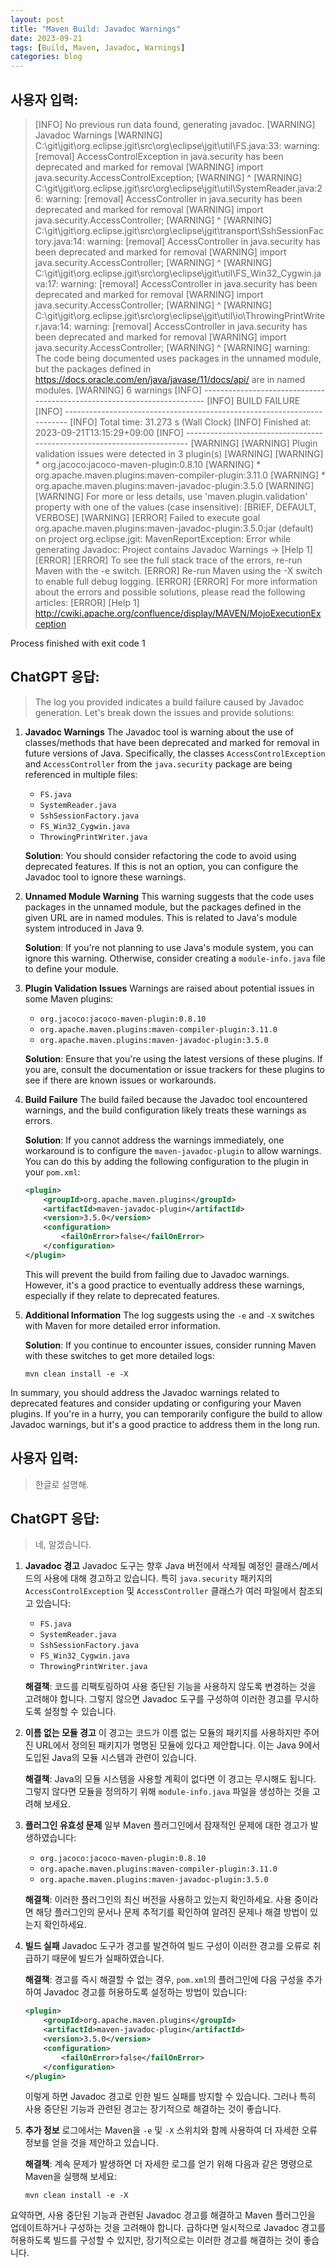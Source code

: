 ```yaml
---
layout: post
title: "Maven Build: Javadoc Warnings"
date: 2023-09-21
tags: [Build, Maven, Javadoc, Warnings]
categories: blog
---
```


## 사용자 입력:
> [INFO] No previous run data found, generating javadoc.
[WARNING] Javadoc Warnings
[WARNING] C:\git\jgit\org.eclipse.jgit\src\org\eclipse\jgit\util\FS.java:33: warning: [removal] AccessControlException in java.security has been deprecated and marked for removal
[WARNING] import java.security.AccessControlException;
[WARNING] ^
[WARNING] C:\git\jgit\org.eclipse.jgit\src\org\eclipse\jgit\util\SystemReader.java:26: warning: [removal] AccessController in java.security has been deprecated and marked for removal
[WARNING] import java.security.AccessController;
[WARNING] ^
[WARNING] C:\git\jgit\org.eclipse.jgit\src\org\eclipse\jgit\transport\SshSessionFactory.java:14: warning: [removal] AccessController in java.security has been deprecated and marked for removal
[WARNING] import java.security.AccessController;
[WARNING] ^
[WARNING] C:\git\jgit\org.eclipse.jgit\src\org\eclipse\jgit\util\FS_Win32_Cygwin.java:17: warning: [removal] AccessController in java.security has been deprecated and marked for removal
[WARNING] import java.security.AccessController;
[WARNING] ^
[WARNING] C:\git\jgit\org.eclipse.jgit\src\org\eclipse\jgit\util\io\ThrowingPrintWriter.java:14: warning: [removal] AccessController in java.security has been deprecated and marked for removal
[WARNING] import java.security.AccessController;
[WARNING] ^
[WARNING] warning: The code being documented uses packages in the unnamed module, but the packages defined in https://docs.oracle.com/en/java/javase/11/docs/api/ are in named modules.
[WARNING] 6 warnings
[INFO] ------------------------------------------------------------------------
[INFO] BUILD FAILURE
[INFO] ------------------------------------------------------------------------
[INFO] Total time:  31.273 s (Wall Clock)
[INFO] Finished at: 2023-09-21T13:15:29+09:00
[INFO] ------------------------------------------------------------------------
[WARNING] 
[WARNING] Plugin validation issues were detected in 3 plugin(s)
[WARNING] 
[WARNING]  * org.jacoco:jacoco-maven-plugin:0.8.10
[WARNING]  * org.apache.maven.plugins:maven-compiler-plugin:3.11.0
[WARNING]  * org.apache.maven.plugins:maven-javadoc-plugin:3.5.0
[WARNING] 
[WARNING] For more or less details, use 'maven.plugin.validation' property with one of the values (case insensitive): [BRIEF, DEFAULT, VERBOSE]
[WARNING] 
[ERROR] Failed to execute goal org.apache.maven.plugins:maven-javadoc-plugin:3.5.0:jar (default) on project org.eclipse.jgit: MavenReportException: Error while generating Javadoc: Project contains Javadoc Warnings -> [Help 1]
[ERROR] 
[ERROR] To see the full stack trace of the errors, re-run Maven with the -e switch.
[ERROR] Re-run Maven using the -X switch to enable full debug logging.
[ERROR] 
[ERROR] For more information about the errors and possible solutions, please read the following articles:
[ERROR] [Help 1] http://cwiki.apache.org/confluence/display/MAVEN/MojoExecutionException

Process finished with exit code 1


## ChatGPT 응답:
> The log you provided indicates a build failure caused by Javadoc generation. Let's break down the issues and provide solutions:

1. **Javadoc Warnings**
   The Javadoc tool is warning about the use of classes/methods that have been deprecated and marked for removal in future versions of Java. Specifically, the classes `AccessControlException` and `AccessController` from the `java.security` package are being referenced in multiple files:

   - `FS.java`
   - `SystemReader.java`
   - `SshSessionFactory.java`
   - `FS_Win32_Cygwin.java`
   - `ThrowingPrintWriter.java`

   **Solution**: You should consider refactoring the code to avoid using deprecated features. If this is not an option, you can configure the Javadoc tool to ignore these warnings.

2. **Unnamed Module Warning**
   This warning suggests that the code uses packages in the unnamed module, but the packages defined in the given URL are in named modules. This is related to Java's module system introduced in Java 9.

   **Solution**: If you're not planning to use Java's module system, you can ignore this warning. Otherwise, consider creating a `module-info.java` file to define your module.

3. **Plugin Validation Issues**
   Warnings are raised about potential issues in some Maven plugins:

   - `org.jacoco:jacoco-maven-plugin:0.8.10`
   - `org.apache.maven.plugins:maven-compiler-plugin:3.11.0`
   - `org.apache.maven.plugins:maven-javadoc-plugin:3.5.0`

   **Solution**: Ensure that you're using the latest versions of these plugins. If you are, consult the documentation or issue trackers for these plugins to see if there are known issues or workarounds.

4. **Build Failure**
   The build failed because the Javadoc tool encountered warnings, and the build configuration likely treats these warnings as errors.

   **Solution**: If you cannot address the warnings immediately, one workaround is to configure the `maven-javadoc-plugin` to allow warnings. You can do this by adding the following configuration to the plugin in your `pom.xml`:

   ```xml
   <plugin>
       <groupId>org.apache.maven.plugins</groupId>
       <artifactId>maven-javadoc-plugin</artifactId>
       <version>3.5.0</version>
       <configuration>
           <failOnError>false</failOnError>
       </configuration>
   </plugin>
   ```

   This will prevent the build from failing due to Javadoc warnings. However, it's a good practice to eventually address these warnings, especially if they relate to deprecated features.

5. **Additional Information**
   The log suggests using the `-e` and `-X` switches with Maven for more detailed error information.

   **Solution**: If you continue to encounter issues, consider running Maven with these switches to get more detailed logs:

   ```
   mvn clean install -e -X
   ```

In summary, you should address the Javadoc warnings related to deprecated features and consider updating or configuring your Maven plugins. If you're in a hurry, you can temporarily configure the build to allow Javadoc warnings, but it's a good practice to address them in the long run.

## 사용자 입력:
> 한글로 설명해.

## ChatGPT 응답:
> 네, 알겠습니다.

1. **Javadoc 경고**
   Javadoc 도구는 향후 Java 버전에서 삭제될 예정인 클래스/메서드의 사용에 대해 경고하고 있습니다. 특히 `java.security` 패키지의 `AccessControlException` 및 `AccessController` 클래스가 여러 파일에서 참조되고 있습니다:

   - `FS.java`
   - `SystemReader.java`
   - `SshSessionFactory.java`
   - `FS_Win32_Cygwin.java`
   - `ThrowingPrintWriter.java`

   **해결책**: 코드를 리팩토링하여 사용 중단된 기능을 사용하지 않도록 변경하는 것을 고려해야 합니다. 그렇지 않으면 Javadoc 도구를 구성하여 이러한 경고를 무시하도록 설정할 수 있습니다.

2. **이름 없는 모듈 경고**
   이 경고는 코드가 이름 없는 모듈의 패키지를 사용하지만 주어진 URL에서 정의된 패키지가 명명된 모듈에 있다고 제안합니다. 이는 Java 9에서 도입된 Java의 모듈 시스템과 관련이 있습니다.

   **해결책**: Java의 모듈 시스템을 사용할 계획이 없다면 이 경고는 무시해도 됩니다. 그렇지 않다면 모듈을 정의하기 위해 `module-info.java` 파일을 생성하는 것을 고려해 보세요.

3. **플러그인 유효성 문제**
   일부 Maven 플러그인에서 잠재적인 문제에 대한 경고가 발생하였습니다:

   - `org.jacoco:jacoco-maven-plugin:0.8.10`
   - `org.apache.maven.plugins:maven-compiler-plugin:3.11.0`
   - `org.apache.maven.plugins:maven-javadoc-plugin:3.5.0`

   **해결책**: 이러한 플러그인의 최신 버전을 사용하고 있는지 확인하세요. 사용 중이라면 해당 플러그인의 문서나 문제 추적기를 확인하여 알려진 문제나 해결 방법이 있는지 확인하세요.

4. **빌드 실패**
   Javadoc 도구가 경고를 발견하여 빌드 구성이 이러한 경고를 오류로 취급하기 때문에 빌드가 실패하였습니다.

   **해결책**: 경고를 즉시 해결할 수 없는 경우, `pom.xml`의 플러그인에 다음 구성을 추가하여 Javadoc 경고를 허용하도록 설정하는 방법이 있습니다:

   ```xml
   <plugin>
       <groupId>org.apache.maven.plugins</groupId>
       <artifactId>maven-javadoc-plugin</artifactId>
       <version>3.5.0</version>
       <configuration>
           <failOnError>false</failOnError>
       </configuration>
   </plugin>
   ```

   이렇게 하면 Javadoc 경고로 인한 빌드 실패를 방지할 수 있습니다. 그러나 특히 사용 중단된 기능과 관련된 경고는 장기적으로 해결하는 것이 좋습니다.

5. **추가 정보**
   로그에서는 Maven을 `-e` 및 `-X` 스위치와 함께 사용하여 더 자세한 오류 정보를 얻을 것을 제안하고 있습니다.

   **해결책**: 계속 문제가 발생하면 더 자세한 로그를 얻기 위해 다음과 같은 명령으로 Maven을 실행해 보세요:

   ```
   mvn clean install -e -X
   ```

요약하면, 사용 중단된 기능과 관련된 Javadoc 경고를 해결하고 Maven 플러그인을 업데이트하거나 구성하는 것을 고려해야 합니다. 급하다면 일시적으로 Javadoc 경고를 허용하도록 빌드를 구성할 수 있지만, 장기적으로는 이러한 경고를 해결하는 것이 좋습니다.

